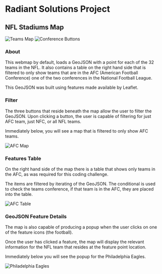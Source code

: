 # Radiant Solutions Project

## NFL Stadiums Map

![Teams Map](https://user-images.githubusercontent.com/25868208/46871910-a5b19280-ce00-11e8-8514-f49f39a0c704.png)
![Conference Buttons](https://user-images.githubusercontent.com/25868208/46871910-a5b19280-ce00-11e8-8514-f49f39a0c704.png)


### About 

This webmap by default, loads a GeoJSON with a point for each of the 32 teams in the NFL. It also contains a table on the right hand side that is filtered to only show teams that are in the AFC (American Football Conference) one of the two conferences in the National Football League.

This GeoJSON was built using features made available by Leaflet.

### Filter

The three buttons that reside beneath the map allow the user to filter the GeoJSON. Upon clicking a button, the user is capable of filtering for just AFC team, just NFC, or all NFL teams. 

Immediately below, you will see a map that is filtered to only show AFC teams.


![AFC Map](https://user-images.githubusercontent.com/25868208/46432246-c3ee0300-c71b-11e8-8ad9-1f4167e07f99.png)

### Features Table

On the right hand side of the map there is a table that shows only teams in the AFC, as was required for this coding challenge.

The items are filtered by iterating of the GeoJSON. The conditional is used to check the teams conference, if that team is in the AFC, they are placed into the table. 

![AFC Table](https://user-images.githubusercontent.com/25868208/46432695-dcaae880-c71c-11e8-8109-1dadedd14b0b.png)


### GeoJSON Feature Details

The map is also capable of producing a popup when the user clicks on one of the feature icons (the football).

Once the user has clicked a feature, the map will display the relevant information for the NFL team that resides at the feature point location.

Immediately below you will see the popup for the Philadelphia Eagles.

![Philadelphia Eagles](https://user-images.githubusercontent.com/25868208/46432494-6b6b3580-c71c-11e8-8b21-e2c2936d91a2.png)

